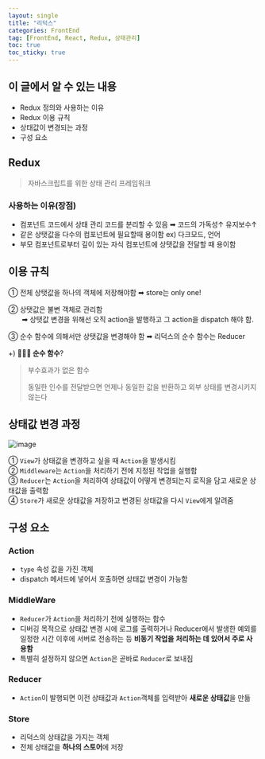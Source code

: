 ```yaml
---
layout: single
title: "리덕스"
categories: FrontEnd
tag: [FrontEnd, React, Redux, 상태관리]
toc: true
toc_sticky: true
---
```


## 이 글에서 알 수 있는 내용

- Redux 정의와 사용하는 이유
- Redux 이용 규칙
- 상태값이 변경되는 과정
- 구성 요소

## Redux

> 자바스크립트를 위한 상태 관리 프레임워크

### 사용하는 이유(장점)

- 컴포넌트 코드에서 상태 관리 코드를 분리할 수 있음 ➡︎ 코드의 가독성↑ 유지보수↑
- 같은 상탯값을 다수의 컴포넌트에 필요할때 용이함 ex) 다크모드, 언어
- 부모 컴포넌트로부터 깊이 있는 자식 컴포넌트에 상탯값을 전달할 때 용이함

## 이용 규칙

① 전체 상탯값을 하나의 객체에 저장해야함 ➡︎ store는 only one!

② 상탯값은 불변 객체로 관리함  
&nbsp;&nbsp;&nbsp;&nbsp;&nbsp;&nbsp; ➡︎ 상탯값 변경을 위해선 오직 action을 발행하고 그 action을 dispatch 해야 함.

③ 순수 함수에 의해서만 상탯값을 변경해야 함
➡︎ 리덕스의 순수 함수는 Reducer

+) **👩🏻‍🏫 순수 함수**?

> 부수효과가 없은 함수
>
> 동일한 인수를 전달받으면 언제나 동일한 값을 반환하고 외부 상태를 변경시키지 않는다

## 상태값 변경 과정

![image](https://user-images.githubusercontent.com/40657327/144377111-27f872cb-69ec-446d-9549-9ae6c5de8536.png)

① `View`가 상태값을 변경하고 싶을 때 `Action`을 발생시킴  
② `Middleware`는 `Action`을 처리하기 전에 지정된 작업을 실행함  
③ `Reducer`는 `Action`을 처리하여 상태값이 어떻게 변경되는지 로직을 담고 새로운 상태값을 출력함  
➃ `Store`가 새로운 상태값을 저장하고 변경된 상태값을 다시 `View`에게 알려줌

## 구성 요소

### Action

- `type` 속성 값을 가진 객체
- dispatch 메서드에 넣어서 호출하면 상태값 변경이 가능함

### MiddleWare

- `Reducer`가 `Action`을 처리하기 전에 실행하는 함수
- 디버깅 목적으로 상태값 변경 시에 로그를 출력하거나 Reducer에서 발생한 예외를 일정한 시간 이후에 서버로 전송하는 등 **비동기 작업을 처리하는 데 있어서 주로 사용함**
- 특별히 설정하지 않으면 `Action`은 곧바로 `Reducer`로 보내짐

### Reducer

- `Action`이 발행되면 이전 상태값과 `Action`객체를 입력받아 **새로운 상태값**을 만듦

### Store

- 리덕스의 상태값을 가지는 객체
- 전체 상태값을 **하나의 스토어**에 저장
